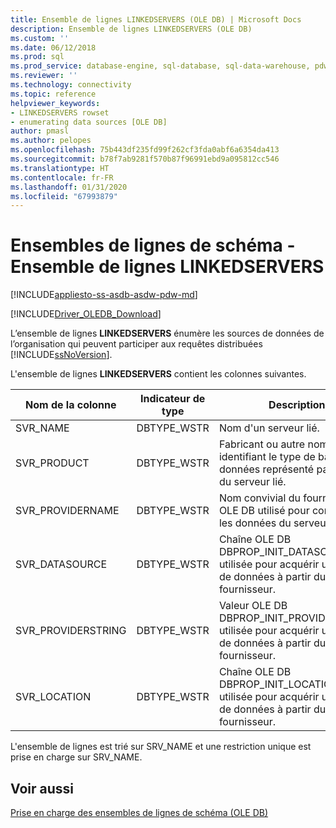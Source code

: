 ```yaml
---
title: Ensemble de lignes LINKEDSERVERS (OLE DB) | Microsoft Docs
description: Ensemble de lignes LINKEDSERVERS (OLE DB)
ms.custom: ''
ms.date: 06/12/2018
ms.prod: sql
ms.prod_service: database-engine, sql-database, sql-data-warehouse, pdw
ms.reviewer: ''
ms.technology: connectivity
ms.topic: reference
helpviewer_keywords:
- LINKEDSERVERS rowset
- enumerating data sources [OLE DB]
author: pmasl
ms.author: pelopes
ms.openlocfilehash: 75b443df235fd99f262cf3fda0abf6a6354da413
ms.sourcegitcommit: b78f7ab9281f570b87f96991ebd9a095812cc546
ms.translationtype: HT
ms.contentlocale: fr-FR
ms.lasthandoff: 01/31/2020
ms.locfileid: "67993879"
---
```

# <a name="schema-rowsets---linkedservers-rowset"></a>Ensembles de lignes de schéma - Ensemble de lignes LINKEDSERVERS
[!INCLUDE[appliesto-ss-asdb-asdw-pdw-md](../../../includes/appliesto-ss-asdb-asdw-pdw-md.md)]

[!INCLUDE[Driver_OLEDB_Download](../../../includes/driver_oledb_download.md)]

  L’ensemble de lignes **LINKEDSERVERS** énumère les sources de données de l’organisation qui peuvent participer aux requêtes distribuées [!INCLUDE[ssNoVersion](../../../includes/ssnoversion-md.md)].  
  
 L'ensemble de lignes **LINKEDSERVERS** contient les colonnes suivantes.  
  
|Nom de la colonne|Indicateur de type|Description|  
|-----------------|--------------------|-----------------|  
|SVR_NAME|DBTYPE_WSTR|Nom d'un serveur lié.|  
|SVR_PRODUCT|DBTYPE_WSTR|Fabricant ou autre nom identifiant le type de banque de données représenté par le nom du serveur lié.|  
|SVR_PROVIDERNAME|DBTYPE_WSTR|Nom convivial du fournisseur OLE DB utilisé pour consommer les données du serveur.|  
|SVR_DATASOURCE|DBTYPE_WSTR|Chaîne OLE DB DBPROP_INIT_DATASOURCE utilisée pour acquérir une source de données à partir du fournisseur.|  
|SVR_PROVIDERSTRING|DBTYPE_WSTR|Valeur OLE DB DBPROP_INIT_PROVIDERSTRING utilisée pour acquérir une source de données à partir du fournisseur.|  
|SVR_LOCATION|DBTYPE_WSTR|Chaîne OLE DB DBPROP_INIT_LOCATION utilisée pour acquérir une source de données à partir du fournisseur.|  
  
 L'ensemble de lignes est trié sur SRV_NAME et une restriction unique est prise en charge sur SRV_NAME.  
  
## <a name="see-also"></a>Voir aussi  
 [Prise en charge des ensembles de lignes de schéma &#40;OLE DB&#41;](../../oledb/ole-db/schema-rowset-support-ole-db.md)  
  
  
